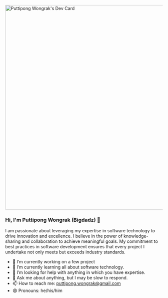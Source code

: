 <a href="https://app.daily.dev/bigdadz"><img src="https://api.daily.dev/devcards/v2/mPJfxntPE6sM31quy2G6f.png?type=wide&r=e2n" width="652" alt="Puttipong Wongrak's Dev Card"/></a>

### Hi, I'm Puttipong Wongrak (Bigdadz) 👋
 I am passionate about leveraging my expertise in software technology to drive innovation and excellence. I believe in the power of knowledge-sharing and collaboration to achieve meaningful goals. My commitment to best practices in software development ensures that every project I undertake not only meets but exceeds industry standards.
- 🔭 I’m currently working on a few project
- 🌱 I’m currently learning all about software technology.
- 🤔 I’m looking for help with anything in which you have expertise.
- 💬 Ask me about anything, but I may be slow to respond.
- 📫 How to reach me: puttipong.wongrak@gmail.com
- 😄 Pronouns: he/his/him
